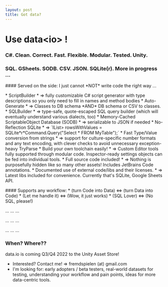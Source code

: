 ```yaml
---
layout: post
title: Got data?
---
```


# Use data&lt;io&gt; !

### C#. Clean. Correct. Fast. Flexible. Modular. Tested. Unity.

### SQL. GSheets. SODB. CSV. JSON. SQLite(r). More in progress ...

<p/>
#### Served on the side:
I just cannot *NOT* write code the right way ...
<p/>
* ScriptBuilder
  * => fully customizable C# script generator with type descriptions so you only need to fill in names and method bodies
* Auto-Generate
  * => Classes to DB schema *AND* DB schema or CSV to classes.
* SQLBuilder
  * => type-safe, quote-escaped SQL query builder (which will eventually understand various dialects, too)
* Memory-Cached ScriptableObject Database (SODB)
  * => serializable to JSON if needed
* No-Reflection SQLite
  * => ´IList<IList<object>> rowsWithValues = SQLite*r*Command.Query("Select * FROM MyTable");´
* Fast Type/Value conversion from strings
  * => support for culture-specific number formats and any text encoding, with clever checks to avoid unnecessary exception-heavy TryParse
* Build your own toolchain easily!
  * => Custom Editor tools fully supported through modular code. Inspector-ready settings objects can be fed into individual tools.
* Full source code included!
  * => Nothing is purposefully hidden like so many other assets! Includes JetBrains Code annotations.
* Documented use of external code/libs and their licenses.
  * => Latest libs included for convenience. Currently that's SQLite, Google Sheets API.

<p/>
#### Supports any workflow: 
* (turn Code into Data) <=> (turn Data into Code)
* (Let me handle it) <=> (Wow, it just works)
* (SQL Lover) <=> (No SQL, please!)

  ...
  ...
  ...

  ...
  ...
  ...

  ...
  ...
  ...

### When? Where??

data.io is coming Q3/Q4 2022 to the Unity Asset Store!

- Interested? Contact me! => fremdspielen (at) gmail.com
- I'm looking for: early adopters / beta testers, real-world datasets for testing, understanding your workflow and pain points, ideas for more data-centric tools.
